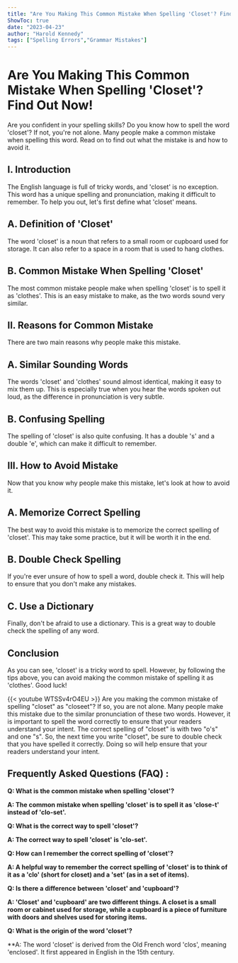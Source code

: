 ```yaml
---
title: "Are You Making This Common Mistake When Spelling 'Closet'? Find Out Now!"
ShowToc: true 
date: "2023-04-23"
author: "Harold Kennedy" 
tags: ["Spelling Errors","Grammar Mistakes"]
---
```

# Are You Making This Common Mistake When Spelling 'Closet'? Find Out Now! 

Are you confident in your spelling skills? Do you know how to spell the word 'closet'? If not, you're not alone. Many people make a common mistake when spelling this word. Read on to find out what the mistake is and how to avoid it.

## I. Introduction

The English language is full of tricky words, and 'closet' is no exception. This word has a unique spelling and pronunciation, making it difficult to remember. To help you out, let's first define what 'closet' means. 

## A. Definition of 'Closet'

The word 'closet' is a noun that refers to a small room or cupboard used for storage. It can also refer to a space in a room that is used to hang clothes.

## B. Common Mistake When Spelling 'Closet'

The most common mistake people make when spelling 'closet' is to spell it as 'clothes'. This is an easy mistake to make, as the two words sound very similar.

## II. Reasons for Common Mistake

There are two main reasons why people make this mistake. 

## A. Similar Sounding Words

The words 'closet' and 'clothes' sound almost identical, making it easy to mix them up. This is especially true when you hear the words spoken out loud, as the difference in pronunciation is very subtle.

## B. Confusing Spelling

The spelling of 'closet' is also quite confusing. It has a double 's' and a double 'e', which can make it difficult to remember.

## III. How to Avoid Mistake

Now that you know why people make this mistake, let's look at how to avoid it. 

## A. Memorize Correct Spelling

The best way to avoid this mistake is to memorize the correct spelling of 'closet'. This may take some practice, but it will be worth it in the end. 

## B. Double Check Spelling

If you're ever unsure of how to spell a word, double check it. This will help to ensure that you don't make any mistakes.

## C. Use a Dictionary

Finally, don't be afraid to use a dictionary. This is a great way to double check the spelling of any word. 

## Conclusion

As you can see, 'closet' is a tricky word to spell. However, by following the tips above, you can avoid making the common mistake of spelling it as 'clothes'. Good luck!

{{< youtube WTSSv4rO4EU >}} 
Are you making the common mistake of spelling "closet" as "closeet"? If so, you are not alone. Many people make this mistake due to the similar pronunciation of these two words. However, it is important to spell the word correctly to ensure that your readers understand your intent. The correct spelling of "closet" is with two "o's" and one "s". So, the next time you write "closet", be sure to double check that you have spelled it correctly. Doing so will help ensure that your readers understand your intent.

## Frequently Asked Questions (FAQ) :
**Q: What is the common mistake when spelling 'closet'?**

**A: The common mistake when spelling 'closet' is to spell it as 'close-t' instead of 'clo-set'.**

**Q: What is the correct way to spell 'closet'?**

**A: The correct way to spell 'closet' is 'clo-set'.**

**Q: How can I remember the correct spelling of 'closet'?**

**A: A helpful way to remember the correct spelling of 'closet' is to think of it as a 'clo' (short for closet) and a 'set' (as in a set of items).**

**Q: Is there a difference between 'closet' and 'cupboard'?**

**A: 'Closet' and 'cupboard' are two different things. A closet is a small room or cabinet used for storage, while a cupboard is a piece of furniture with doors and shelves used for storing items.**

**Q: What is the origin of the word 'closet'?**

**A: The word 'closet' is derived from the Old French word 'clos', meaning 'enclosed'. It first appeared in English in the 15th century.





